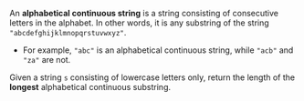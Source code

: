 An **alphabetical continuous string** is a string consisting of consecutive letters in the alphabet. In other words, it is any substring of the string `"abcdefghijklmnopqrstuvwxyz"`.

- For example, `"abc"` is an alphabetical continuous string, while `"acb"` and `"za"` are not.

Given a string `s` consisting of lowercase letters only, return the length of the **longest** alphabetical continuous substring.